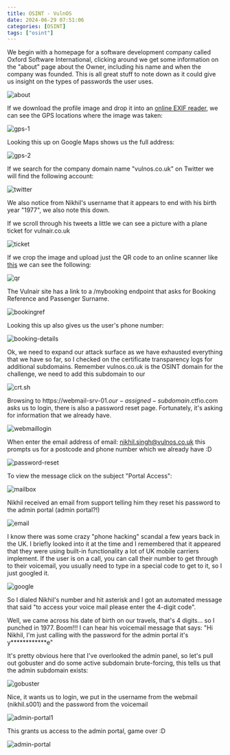 ```yaml
---
title: OSINT - VulnOS
date: 2024-06-29 07:51:06
categories: [OSINT]
tags: ["osint"] 
---
```


We begin with a homepage for a software development company called Oxford Software International, clicking around we get some information on the "about" page about the Owner, including his name and when the company was founded. This is all great stuff to note down as it could give us insight on the types of passwords the user uses.

![about](/assets/img/vulnos/about.png)

If we download the profile image and drop it into an [online EXIF reader](https://onlineexifviewer.com/), we can see the GPS locations where the image was taken:

![gps-1](/assets/img/vulnos/gps-1.png)

Looking this up on Google Maps shows us the full address:

![gps-2](/assets/img/vulnos/gps-2.png)

If we search for the company domain name "vulnos.co.uk" on Twitter we will find the following account:

![twitter](/assets/img/vulnos/twitter.png)

We also notice from Nikhil's username that it appears to end with his birth year "1977", we also note this down.

If we scroll through his tweets a little we can see a picture with a plane ticket for vulnair.co.uk

![ticket](/assets/img/vulnos/ticket.png)

If we crop the image and upload just the QR code to an online scanner like [this](https://qrscanner.net/) we can see the following:

![qr](/assets/img/vulnos/qr.png)

The Vulnair site has a link to a /mybooking endpoint that asks for Booking Reference and Passenger Surname.

![bookingref](/assets/img/vulnos/bookingref.png)


Looking this up also gives us the user's phone number:

![booking-details](/assets/img/vulnos/booking-details.png)


Ok, we need to expand our attack surface as we have exhausted everything that we have so far, so I checked on the certificate transparency logs for additional subdomains. Remember vulnos.co.uk is the OSINT domain for the challenge, we need to add this subdomain to our 

![crt.sh](/assets/img/vulnos/crt.sh.png)

Browsing to https://webmail-srv-01.$our-assigned-subdomain$.ctfio.com asks us to login, there is also a password reset page. Fortunately, it's asking for information that we already have. 

![webmaillogin](/assets/img/vulnos/webmaillogin.png)

When enter the email address of email: nikhil.singh@vulnos.co.uk this prompts us for a postcode and phone number which we already have :D

![password-reset](/assets/img/vulnos/password-reset.png)

To view the message click on the subject "Portal Access":

![mailbox](/assets/img/vulnos/mailbox.png)

Nikhil received an email from support telling him they reset his password to the admin portal (admin portal?!) 

![email](/assets/img/vulnos/email.png)

I know there was some crazy "phone hacking" scandal a few years back in the UK. I briefly looked into it at the time and I remembered that it appeared that they were using built-in functionality a lot of UK mobile carriers implement. If the user is on a call, you can call their number to get through to their voicemail, you usually need to type in a special code to get to it, so I just googled it. 

![google](/assets/img/vulnos/google.png)

So I dialed Nikhil's number and hit asterisk and I got an automated message that said "to access your voice mail please enter the 4-digit code".

Well, we came across his date of birth on our travels, that's 4 digits... so I punched in 1977. Boom!!! I can hear his voicemail message that says:
"Hi Nikhil, I'm just calling with the password for the admin portal it's y\*\*\*\*\*\*\*\*\*\*\**e"

It's pretty obvious here that I've overlooked the admin panel, so let's pull out gobuster and do some active subdomain brute-forcing, this tells us that the admin subdomain exists:

![gobuster](/assets/img/vulnos/gobuster.png)

Nice, it wants us to login, we put in the username from the webmail (nikhil.s001) and the password from the voicemail

![admin-portal1](/assets/img/vulnos/admin-portal1.png)

This grants us access to the admin portal, game over :D

![admin-portal](/assets/img/vulnos/admin-portal.png)
